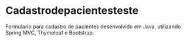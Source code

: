 # Cadastrodepacientesteste

Formulario para cadastro de pacientes desenvolvido em Java, utilizando Spring MVC, Thymeleaf e Bootstrap.
